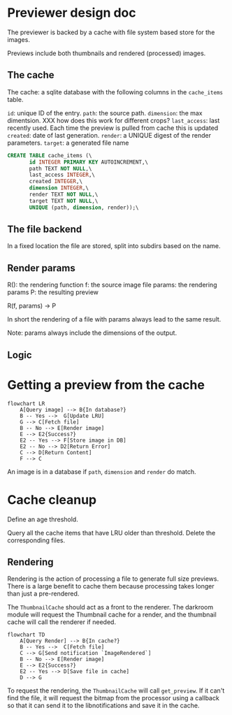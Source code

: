 Previewer design doc
====================


The previewer is backed by a cache with file system based store for
the images.

Previews include both thumbnails and rendered (processed) images.

The cache
---------

The cache: a sqlite database with the following columns in the `cache_items` table.

`id`: unique ID of the entry.
`path`: the source path.
`dimension`: the max dimentsion. XXX how does this work for different crops?
`last_access`: last recently used. Each time the preview is pulled from cache this is updated
`created`: date of last generation.
`render`: a UNIQUE digest of the render parameters.
`target`: a generated file name

```sql
CREATE TABLE cache_items (\
       id INTEGER PRIMARY KEY AUTOINCREMENT,\
       path TEXT NOT NULL,\
       last_access INTEGER,\
       created INTEGER,\
       dimension INTEGER,\
       render TEXT NOT NULL,\
       target TEXT NOT NULL,\
       UNIQUE (path, dimension, render));\
```

The file backend
----------------

In a fixed location the file are stored, split into subdirs based on the
name.

Render params
-------------

R(): the rendering function
f: the source image file
params: the rendering params
P: the resulting preview

R(f, params) -> P

In short the rendering of a file with params always lead to the same
result.

Note: params always include the dimensions of the output.

Logic
-----

# Getting a preview from the cache

```mermaid
flowchart LR
    A[Query image] --> B{In database?}
    B -- Yes -->  G[Update LRU]
    G --> C[Fetch file]
    B -- No --> E[Render image]
    E --> E2{Success?}
    E2 -- Yes --> F[Store image in DB]
    E2 -- No --> D2[Return Error]
    C --> D[Return Content]
    F --> C
```

An image is in a database if `path`, `dimension` and `render` do
match.

# Cache cleanup

Define an age threshold.

Query all the cache items that have LRU older than threshold.
Delete the corresponding files.

Rendering
---------

Rendering is the action of processing a file to generate full size
previews. There is a large benefit to cache them because processing
takes longer than just a pre-rendered.

The `ThumbnailCache` should act as a front to the renderer. The
darkroom module will request the Thumbnail cache for a render, and the
thumbnail cache will call the renderer if needed.

```mermaid
flowchart TD
    A[Query Render] --> B{In cache?}
    B -- Yes -->  C[Fetch file]
    C --> G[Send notification `ImageRendered`]
    B -- No --> E[Render image]
    E --> E2{Success?}
    E2 -- Yes --> D[Save file in cache]
    D --> G
```

To request the rendering, the `ThumbnailCache` will call
`get_preview`. If it can't find the file, it will request the bitmap
from the processor using a callback so that it can send it to the
libnotifications and save it in the cache.
